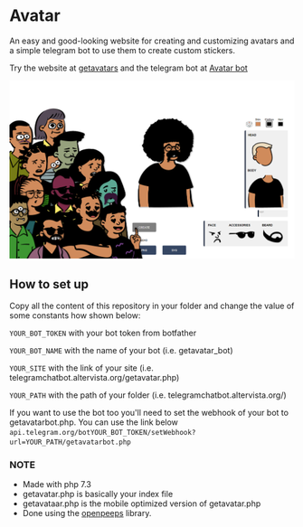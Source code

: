 # Avatar
An easy and good-looking website for creating and customizing avatars and a simple telegram bot to use them to create custom stickers. 

Try the website at [getavatars](https://telegramchatbot.altervista.org/getavatar.php) and the telegram bot at [Avatar bot](https://t.me/getavatar_bot)

![preview](/avatar/copertina.png)






## How to set up
Copy all the content of this repository in your folder and change the value of some constants how shown below:

```YOUR_BOT_TOKEN``` with your bot token from botfather

```YOUR_BOT_NAME``` with the name of your bot (i.e. getavatar_bot)

```YOUR_SITE``` with the link of your site (i.e. telegramchatbot.altervista.org/getavatar.php)

```YOUR_PATH``` with the path of your folder (i.e. telegramchatbot.altervista.org/)

If you want to use the bot too you'll need to set the webhook of your bot to getavatarbot.php. You can use the link below
```api.telegram.org/botYOUR_BOT_TOKEN/setWebhook?url=YOUR_PATH/getavatarbot.php```

### NOTE
* Made with php 7.3
* getavatar.php is basically your index file
* getavataar.php is the mobile optimized version of getavatar.php
* Done using the [openpeeps](https://www.openpeeps.com/) library.
